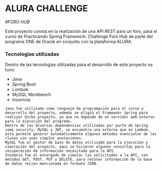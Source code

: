 # ALURA CHALLENGE


  <em>#FORO HUB</em>

  <p>
    Este proyecto consta en la realización de una API REST para un foro, para el curso de Practicando Spring Framework: Challenge Foro Hub de parte del programa ONE de Oracle en conjunto con la plataforma ALURA. 
  </p>

  <h3>
    Tecnologias utilizadas
  </h3>

  <p>
    Dentro de las tecnologias utilizadas para el desarrollo de este proyecto se tuvo:
    <ul>
      <li>Java</li>
      <li>Spring Boot</li>
      <li>Lombok</li>
      <li>MySQL Workbench</li>
      <li>Insomnia</li>
    </ul>

    Java fue utilizado como lenguaje de programación para el curso y desarrollo del proyecto, además se eligió el Framewokr Spring para realizar dicho proyecto, ya que no depende de un servidor web externo para la ejecución del programa.
    Dentro de las diversas dependencias utilizadas por parte de Spring como security, MySQL y JWT, se encuentra una externa que es Lombok, esta permite generar automaticamente algunos métodos esenciales de las clases con unas simples anotaciones.
    MySQL fue el gestor de base de datos utilizado para la ejecución y simulación del proyecto, aqui se hicieron algunas consultas para la recuperación de información necesitada para la API.
    Insomnia fue el encargado de simular las solicitudes a la API, con metodos GET, POST, PUT y DELETE, para retonar información de la base de datos recien mencionada en formato JSON.
  </p>


